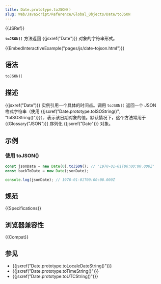 ```yaml
---
title: Date.prototype.toJSON()
slug: Web/JavaScript/Reference/Global_Objects/Date/toJSON
---
```


{{JSRef}}

**`toJSON()`** 方法返回 {{jsxref("Date")}} 对象的字符串形式。

{{EmbedInteractiveExample("pages/js/date-tojson.html")}}

## 语法

```js-nolint
toJSON()
```

## 描述

{{jsxref("Date")}} 实例引用一个具体的时间点。调用 `toJSON()` 返回一个 JSON 格式字符串（使用 {{jsxref("Date.prototype.toISOString()", "toISOString()")}}），表示该日期对象的值。默认情况下，这个方法常用于 {{Glossary("JSON")}} 序列化 {{jsxref("Date")}} 对象。

## 示例

### 使用 toJSON()

```js
const jsonDate = new Date(0).toJSON(); // '1970-01-01T00:00:00.000Z'
const backToDate = new Date(jsonDate);

console.log(jsonDate); // 1970-01-01T00:00:00.000Z
```

## 规范

{{Specifications}}

## 浏览器兼容性

{{Compat}}

## 参见

- {{jsxref("Date.prototype.toLocaleDateString()")}}
- {{jsxref("Date.prototype.toTimeString()")}}
- {{jsxref("Date.prototype.toUTCString()")}}
